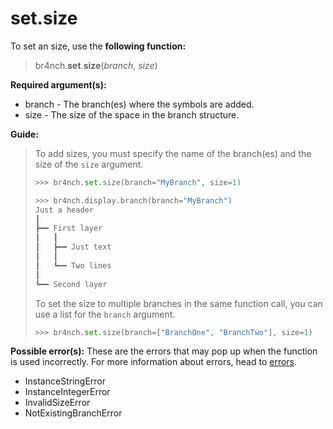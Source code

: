 # set.size

To set an size, use the **following function:**

> br4nch.**set**.**size**(*branch*, *size*)

**Required argument(s):**

- branch - The branch(es) where the symbols are added.
- size - The size of the space in the branch structure.

**Guide:**

> To add sizes, you must specify the name of the branch(es) and the size of the `size` argument.
>
> ```python
> >>> br4nch.set.size(branch="MyBranch", size=1)
> 
> >>> br4nch.display.branch(branch="MyBranch")
> Just a header
> ┃
> ┣━━ First layer
> ┃   ┃
> ┃   ┣━━ Just text
> ┃   ┃
> ┃   ┗━━ Two lines
> ┃
> ┗━━ Second layer
> ```
>
> To set the size to multiple branches in the same function call, you can use a list for the `branch` argument.
>
> ```python
> >>> br4nch.set.size(branch=["BranchOne", "BranchTwo"], size=1)
> ```

**Possible error(s):**
These are the errors that may pop up when the function is used incorrectly.
For more information about errors, head to [errors](../../guides/errors.md).

- InstanceStringError
- InstanceIntegerError
- InvalidSizeError
- NotExistingBranchError

